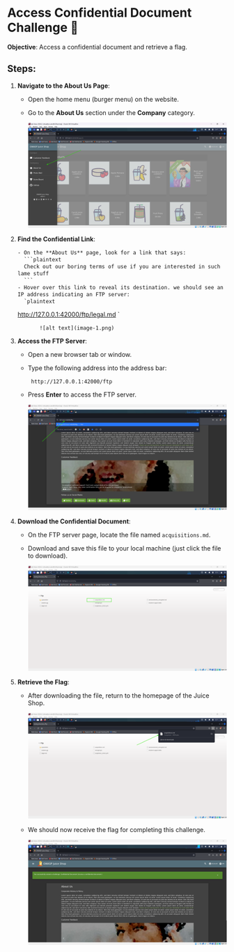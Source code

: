 # Access Confidential Document Challenge 📂

**Objective**: Access a confidential document and retrieve a flag.

## Steps:

1.  **Navigate to the About Us Page**:

    - Open the home menu (burger menu) on the website.
    - Go to the **About Us** section under the **Company** category.

      ![alt text](image.png)

2.  **Find the Confidential Link**:

        - On the **About Us** page, look for a link that says:
          ```plaintext
          Check out our boring terms of use if you are interested in such lame stuff
          ```
        - Hover over this link to reveal its destination. we should see an IP address indicating an FTP server:
          `plaintext

    http://127.0.0.1:42000/ftp/legal.md
    `

               ![alt text](image-1.png)

3.  **Access the FTP Server**:

    - Open a new browser tab or window.
    - Type the following address into the address bar:
      ```plaintext
       http://127.0.0.1:42000/ftp
      ```
    - Press **Enter** to access the FTP server.

      ![alt text](image-2.png)

4.  **Download the Confidential Document**:

    - On the FTP server page, locate the file named `acquisitions.md`.
    - Download and save this file to your local machine (just click the file to download).

      ![alt text](image-3.png)

5.  **Retrieve the Flag**:

    - After downloading the file, return to the homepage of the Juice Shop.

      ![alt text](image-4.png)

    - We should now receive the flag for completing this challenge.

      ![alt text](image-5.png)
